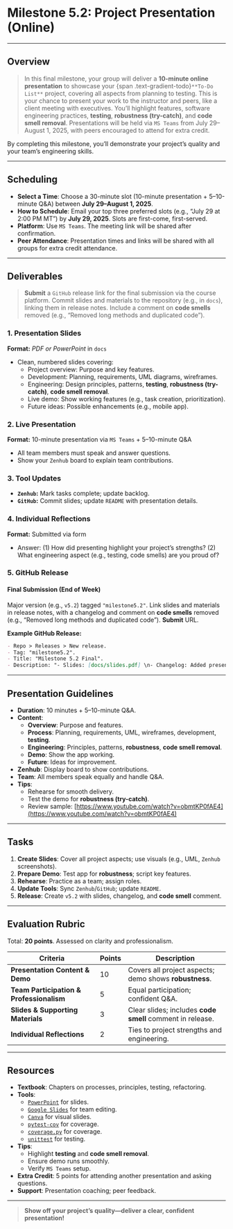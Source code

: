 # Milestone 5.2: Project Presentation (Online)

---

## Overview

> In this final milestone, your group will deliver a **10-minute online presentation** to showcase your {span .text-gradient-todo}`**To-Do List**` project, covering all aspects from planning to testing. This is your chance to present your work to the instructor and peers, like a client meeting with executives. You’ll highlight features, software engineering practices, **testing**, **robustness (try-catch)**, and **code smell removal**. Presentations will be held via `MS Teams` from July 29–August 1, 2025, with peers encouraged to attend for extra credit.

By completing this milestone, you’ll demonstrate your project’s quality and your team’s engineering skills.

---

## Scheduling

- **Select a Time**: Choose a 30-minute slot (10-minute presentation + 5–10-minute Q&A) between **July 29–August 1, 2025**.
- **How to Schedule**: Email your top three preferred slots (e.g., “July 29 at 2:00 PM MT”) by **July 29, 2025**. Slots are first-come, first-served.
- **Platform**: Use `MS Teams`. The meeting link will be shared after confirmation.
- **Peer Attendance**: Presentation times and links will be shared with all groups for extra credit attendance.

---

## Deliverables

> **Submit** a `GitHub` release link for the final submission via the course platform. Commit slides and materials to the repository (e.g., in `docs`), linking them in release notes. Include a comment on **code smells** removed (e.g., “Removed long methods and duplicated code”).

### 1. **Presentation Slides**
**Format:** *PDF or PowerPoint* in `docs`  

- Clean, numbered slides covering:
  - Project overview: Purpose and key features.
  - Development: Planning, requirements, UML diagrams, wireframes.
  - Engineering: Design principles, patterns, **testing**, **robustness (try-catch)**, **code smell removal**.
  - Live demo: Show working features (e.g., task creation, prioritization).
  - Future ideas: Possible enhancements (e.g., mobile app).

### 2. **Live Presentation**
**Format:** 10-minute presentation via `MS Teams` + 5–10-minute Q&A  

- All team members must speak and answer questions.
- Show your `Zenhub` board to explain team contributions.

### 3. **Tool Updates**
- **`Zenhub`:** Mark tasks complete; update backlog.
- **`GitHub`:** Commit slides; update `README` with presentation details.

### 4. **Individual Reflections**
**Format:** Submitted via form  

- Answer: (1) How did presenting highlight your project’s strengths? (2) What engineering aspect (e.g., testing, code smells) are you proud of?

### 5. **GitHub Release**

#### Final Submission (End of Week)
Major version (e.g., `v5.2`) tagged `"milestone5.2"`. Link slides and materials in release notes, with a changelog and comment on **code smells** removed (e.g., “Removed long methods and duplicated code”). **Submit** URL.

**Example GitHub Release:**  
```markdown
- Repo > Releases > New release.
- Tag: "milestone5.2".
- Title: "Milestone 5.2 Final".
- Description: "- Slides: [docs/slides.pdf] \n- Changelog: Added presentation materials. \n- Code Smells Removed: Long methods, duplicated code."
```

---

## Presentation Guidelines

- **Duration**: 10 minutes + 5–10-minute Q&A.
- **Content**:
  - **Overview**: Purpose and features.
  - **Process**: Planning, requirements, UML, wireframes, development, **testing**.
  - **Engineering**: Principles, patterns, **robustness**, **code smell removal**.
  - **Demo**: Show the app working.
  - **Future**: Ideas for improvement.
- **Zenhub**: Display board to show contributions.
- **Team**: All members speak equally and handle Q&A.
- **Tips**:
  - Rehearse for smooth delivery.
  - Test the demo for **robustness (try-catch)**.
  - Review sample: [https://www.youtube.com/watch?v=obmtKP0fAE4](https://www.youtube.com/watch?v=obmtKP0fAE4)

---

## Tasks

1. **Create Slides**: Cover all project aspects; use visuals (e.g., UML, `Zenhub` screenshots).
2. **Prepare Demo**: Test app for **robustness**; script key features.
3. **Rehearse**: Practice as a team; assign roles.
4. **Update Tools**: Sync `Zenhub`/`GitHub`; update `README`.
5. **Release**: Create `v5.2` with slides, changelog, and **code smell** comment.

---

## Evaluation Rubric

Total: **20 points**. Assessed on clarity and professionalism.

| **Criteria**                       | **Points** | **Description**                                                                 |
|------------------------------------|------------|---------------------------------------------------------------------------------|
| **Presentation Content & Demo**    | 10         | Covers all project aspects; demo shows **robustness**.                           |
| **Team Participation & Professionalism** | 5     | Equal participation; confident Q&A.                                             |
| **Slides & Supporting Materials**  | 3          | Clear slides; includes **code smell** comment in release.                        |
| **Individual Reflections**         | 2            | Ties to project strengths and engineering.                                      |


---

## Resources

- **Textbook**: Chapters on processes, principles, testing, refactoring.
- **Tools**:
  - [`PowerPoint`](https://support.microsoft.com/en-us/powerpoint) for slides.
  - [`Google Slides`](https://www.google.com/slides/about/) for team editing.
  - [`Canva`](https://www.canva.com/) for visual slides.
  - [`pytest-cov`](https://pytest-cov.readthedocs.io/en/latest/) for coverage.
  - [`coverage.py`](https://coverage.readthedocs.io/en/latest/) for coverage.
  - [`unittest`](https://docs.python.org/3/library/unittest.html) for testing.
- **Tips**:
  - Highlight **testing** and **code smell removal**.
  - Ensure demo runs smoothly.
  - Verify `MS Teams` setup.
- **Extra Credit**: 5 points for attending another presentation and asking questions.
- **Support**: Presentation coaching; peer feedback.

---

> **Show off your project’s quality—deliver a clear, confident presentation!**